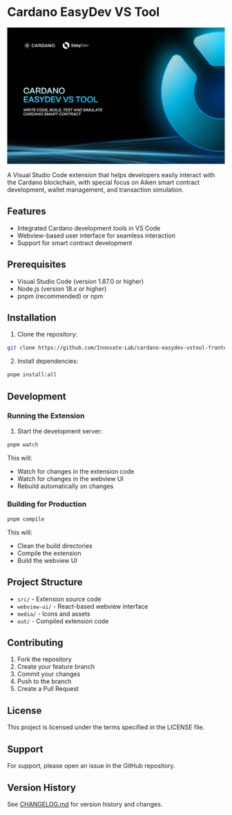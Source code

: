 # Cardano EasyDev VS Tool

![Cardano EasyDev VS Tool](./media/banner.jpg)

A Visual Studio Code extension that helps developers easily interact with the Cardano blockchain, with special focus on Aiken smart contract development, wallet management, and transaction simulation.

## Features

- Integrated Cardano development tools in VS Code
- Webview-based user interface for seamless interaction
- Support for smart contract development

## Prerequisites

- Visual Studio Code (version 1.87.0 or higher)
- Node.js (version 18.x or higher)
- pnpm (recommended) or npm

## Installation

1. Clone the repository:
```bash
git clone https://github.com/Innovate-Lab/cardano-easydev-vstool-frontend-extension.git
```

2. Install dependencies:
```bash
pnpm install:all
```

## Development

### Running the Extension

1. Start the development server:
```bash
pnpm watch
```

This will:
- Watch for changes in the extension code
- Watch for changes in the webview UI
- Rebuild automatically on changes

### Building for Production

```bash
pnpm compile
```

This will:
- Clean the build directories
- Compile the extension
- Build the webview UI

## Project Structure

- `src/` - Extension source code
- `webview-ui/` - React-based webview interface
- `media/` - Icons and assets
- `out/` - Compiled extension code

## Contributing

1. Fork the repository
2. Create your feature branch
3. Commit your changes
4. Push to the branch
5. Create a Pull Request

## License

This project is licensed under the terms specified in the LICENSE file.

## Support

For support, please open an issue in the GitHub repository.

## Version History

See [CHANGELOG.md](CHANGELOG.md) for version history and changes.